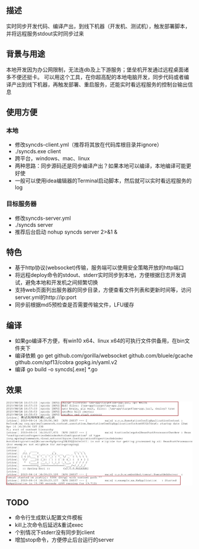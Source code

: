 ## 描述
实时同步开发代码、编译产出，到线下机器（开发机、测试机），触发部署脚本，并将远程服务stdout实时同步过来

## 背景与用途
本地开发因为办公网限制，无法连db及上下游服务；堡垒机开发通过远程桌面诸多不便还挺卡。
可以用这个工具，在你超高配的本地电脑开发，同步代码或者编译产出到线下机器，再触发部署、重启服务，还能实时看远程服务的控制台输出信息

## 使用方便
### 本地
- 修改syncds-client.yml（推荐将其放在代码库根目录并ignore）
- ./syncds.exe client
- 跨平台，windows、mac、linux
- 两种思路：同步源码还是同步编译产出？如果本地可以编译，本地编译可能更好使
- 一般可以使用idea编辑器的Terminal启动脚本，然后就可以实时看远程服务的log

### 目标服务器
- 修改syncds-server.yml
- ./syncds server
- 推荐后台启动 nohup syncds server 2>&1 &


## 特色
- 基于http协议(websocket)传输，服务端可以使用安全策略开放的http端口
- 将远程deploy命令的stdout、stderr实时同步到本地，方便根据日志开发调试，避免本地和开发机之间频繁切换
- 支持web页面列出服务器的同步目录，方便查看文件列表和更新时间等，访问server.yml的http://ip:port
- 同步前根据md5预检查是否需要传输文件，LFU缓存

## 编译
- 如果go编译不方便，有win10 x64、linux x64的可执行文件供备用，在bin文件夹下
- 编译依赖 go get github.com/gorilla/websocket github.com/bluele/gcache github.com/spf13/cobra gopkg.in/yaml.v2
- 编译 go build -o syncds\[.exe\] \*.go

## 效果
![效果图](./snapshot.jpg)

## TODO
- 命令行生成默认配置文件模板
- kill上次命令后延迟&重试exec
- 个别情况下stderr没有同步到client
- 增加stop命令，方便停止后台运行的server
